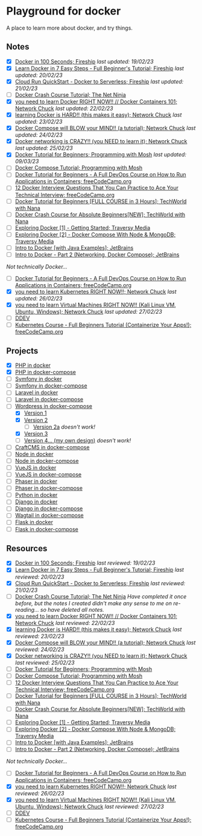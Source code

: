 # Playground for docker

A place to learn more about docker, and try things.

## Notes

- [x] [Docker in 100 Seconds; Fireship](notes/docker-in-100-seconds--fireship.md) *last updated: 19/02/23*
- [x] [Learn Docker in 7 Easy Steps - Full Beginner's Tutorial; Fireship](notes/learn-docker-in-7-easy-steps-full-beginners-tutorial--fireship.md) *last updated: 20/02/23*
- [x] [Cloud Run QuickStart - Docker to Serverless; Fireship](notes/cloud-run-quickstart-docker-to-serverless--fireship.md) *last updated: 21/02/23*
- [ ] [Docker Crash Course Tutorial; The Net Ninja](notes/docker-crash-course-tutorial--the-net-ninja.md) 
- [x] [you need to learn Docker RIGHT NOW!! // Docker Containers 101; Network Chuck](notes/you-need-to-learn-docker-right-now-docker-containers-101--network-chuck.md) *last updated: 22/02/23*
- [x] [learning Docker is HARD!! (this makes it easy); Network Chuck](notes/learning-docker-is-hard-this-makes-it-easy--network-chuck.md) *last updated: 23/02/23*
- [x] [Docker Compose will BLOW your MIND!! (a tutorial); Network Chuck](notes/docker-compose-will-blow-your-mind-a-tutorial--network-chuck.md) *last updated: 24/02/23*
- [x] [Docker networking is CRAZY!! (you NEED to learn it); Network Chuck](notes/docker-networking-is-crazy-you-need-to-learn-it--network-chuck.md) *last updated: 25/02/23*
- [x] [Docker Tutorial for Beginners; Programming with Mosh](notes/docker-tutorial-for-beginners--programming-with-mosh.md) *last updated: 09/03/23*
- [ ] [Docker Compose Tutorial; Programming with Mosh](notes/docker-compose-tutorial--programming-with-mosh.md)
- [ ] [Docker Tutorial for Beginners - A Full DevOps Course on How to Run Applications in Containers; freeCodeCamp.org](notes/docker-tutorial-for-beginners-a-full-devops-course-on-how-to-run-applications-in-containers--freecodecamp-org.md)
- [ ] [12 Docker Interview Questions That You Can Practice to Ace Your Technical Interview; freeCodeCamp.org](notes/12-Docker-Interview-Questions-That-You-Can-Practice-to-Ace-Your-Technical-Interview--freeCodeCamp-org.md)
- [ ] [Docker Tutorial for Beginners [FULL COURSE in 3 Hours]; TechWorld with Nana]()
- [ ] [Docker Crash Course for Absolute Beginners[NEW]; TechWorld with Nana]()
- [ ] [Exploring Docker [1] - Getting Started; Traversy Media]()
- [ ] [Exploring Docker [2] - Docker Compose With Node & MongoDB; Traversy Media]()
- [ ] [Intro to Docker [with Java Examples]; JetBrains]()
- [ ] [Intro to Docker - Part 2 (Networking, Docker Compose); JetBrains]()

*Not technically Docker...*

- [ ] [Docker Tutorial for Beginners - A Full DevOps Course on How to Run Applications in Containers; freeCodeCamp.org](notes/docker-tutorial-for-beginners-a-full-devops-course-on-how-to-run-applications-in-containers--freecodecamp-org.md)
- [x] [you need to learn Kubernetes RIGHT NOW!!; Network Chuck](notes/you-need-to-learn-kubernetes-right-now--network-chuck.md) *last updated: 26/02/23*
- [x] [you need to learn Virtual Machines RIGHT NOW!! (Kali Linux VM, Ubuntu, Windows); Network Chuck](notes/you-need-to-learn-virtual-machines-right-now-kali-linux-vm-ubuntu-windows--network-chuck.md) *last updated: 27/02/23*
- [ ] [DDEV]()
- [ ] [Kubernetes Course - Full Beginners Tutorial (Containerize Your Apps!); freeCodeCamp.org]()

## Projects

- [x] [PHP in docker](projects/php-with-docker/)
- [x] [PHP in docker-compose](projects/php-with-docker-compose/)
- [ ] [Symfony in docker](projects/)
- [ ] [Symfony in docker-compose](projects/)
- [ ] [Laravel in docker](projects/)
- [ ] [Laravel in docker-compose](projects/)
- [ ] [Wordpress in docker-compose](projects/)
    - [x] [Version 1](projects/wordpress-with-docker-compose-1/)
    - [x] [Version 2](projects/wordpress-with-docker-compose-2/)
        - [ ] [Version 2a](projects/wordpress-with-docker-compose-2a/) *doesn't work!*
    - [x] [Version 3](projects/wordpress-with-docker-compose-3/)
    - [ ] [Version 4... (my own design)](projects/wordpress-with-docker-compose-4/) *doesn't work!*
- [ ] [CraftCMS in docker-compose](projects/)
- [ ] [Node in docker](projects/)
- [ ] [Node in docker-compose](projects/)
- [ ] [VueJS in docker](projects/)
- [ ] [VueJS in docker-compose](projects/)
- [ ] [Phaser in docker](projects/)
- [ ] [Phaser in docker-compose](projects/)
- [ ] [Python in docker](projects/python-with-docker/)
- [ ] [Django in docker](projects/)
- [ ] [Django in docker-compose](projects/)
- [ ] [Wagtail in docker-compose](projects/)
- [ ] [Flask in docker](projects/)
- [ ] [Flask in docker-compose](projects/)

## Resources

- [x] [Docker in 100 Seconds; Fireship](https://www.youtube.com/watch?v=Gjnup-PuquQ) *last reviewed: 19/02/23*
- [x] [Learn Docker in 7 Easy Steps - Full Beginner's Tutorial; Fireship](https://www.youtube.com/watch?v=gAkwW2tuIqE) *last reviewed: 20/02/23*
- [x] [Cloud Run QuickStart - Docker to Serverless; Fireship](https://www.youtube.com/watch?v=3OP-q55hOUI) *last reviewed: 21/02/23*
- [ ] [Docker Crash Course Tutorial; The Net Ninja](https://www.youtube.com/playlist?list=PL4cUxeGkcC9hxjeEtdHFNYMtCpjNBm3h7) *Have completed it once before, but the notes I created didn't make any sense to me on re-reading... so have deleted all notes.*
- [x] [you need to learn Docker RIGHT NOW!! // Docker Containers 101; Network Chuck](https://www.youtube.com/watch?v=eGz9DS-aIeY) *last reviewed: 22/02/23*
- [x] [learning Docker is HARD!! (this makes it easy); Network Chuck](https://www.youtube.com/watch?v=iX0HbrfRyvc) *last reviewed: 23/02/23*
- [x] [Docker Compose will BLOW your MIND!! (a tutorial); Network Chuck](https://www.youtube.com/watch?v=DM65_JyGxCo) *last reviewed: 24/02/23*
- [x] [Docker networking is CRAZY!! (you NEED to learn it); Network Chuck](https://www.youtube.com/watch?v=bKFMS5C4CG0) *last reviewed: 25/02/23*
- [ ] [Docker Tutorial for Beginners; Programming with Mosh](https://www.youtube.com/watch?v=pTFZFxd4hOI)
- [ ] [Docker Compose Tutorial; Programming with Mosh](https://www.youtube.com/watch?v=HG6yIjZapSA)
- [ ] [12 Docker Interview Questions That You Can Practice to Ace Your Technical Interview; freeCodeCamp.org](https://www.codecademy.com/resources/blog/docker-interview-questions-that-you-can-practice-to-ace-your-technical-interview/)
- [ ] [Docker Tutorial for Beginners [FULL COURSE in 3 Hours]; TechWorld with Nana](https://www.youtube.com/watch?v=3c-iBn73dDE)
- [ ] [Docker Crash Course for Absolute Beginners[NEW]; TechWorld with Nana](https://www.youtube.com/watch?v=pg19Z8LL06w)
- [ ] [Exploring Docker [1] - Getting Started; Traversy Media](https://www.youtube.com/watch?v=Kyx2PsuwomE)
- [ ] [Exploring Docker [2] - Docker Compose With Node & MongoDB; Traversy Media](https://www.youtube.com/watch?v=hP77Rua1E0c)
- [ ] [Intro to Docker [with Java Examples]; JetBrains](https://www.youtube.com/watch?v=FzwIs2jMESM)
- [ ] [Intro to Docker - Part 2 (Networking, Docker Compose); JetBrains](https://www.youtube.com/watch?v=_m9JYAvFB8s)

*Not technically Docker...*

- [ ] [Docker Tutorial for Beginners - A Full DevOps Course on How to Run Applications in Containers; freeCodeCamp.org](https://www.youtube.com/watch?v=fqMOX6JJhGo)
- [x] [you need to learn Kubernetes RIGHT NOW!!; Network Chuck](https://www.youtube.com/watch?v=7bA0gTroJjw) *last reviewed: 26/02/23*
- [x] [you need to learn Virtual Machines RIGHT NOW!! (Kali Linux VM, Ubuntu, Windows); Network Chuck](https://www.youtube.com/watch?v=wX75Z-4MEoM) *last reviewed: 27/02/23*
- [ ] [DDEV]()
- [ ] [Kubernetes Course - Full Beginners Tutorial (Containerize Your Apps!); freeCodeCamp.org](https://www.youtube.com/watch?v=d6WC5n9G_sM)
